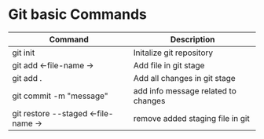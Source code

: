 # Git basic Commands

| Command     | Description|
|-------------|------------|
| git init    | Initalize git repository     |
| git add <-file-name ->  | Add file in git stage     |
| git add . | Add all changes in git stage |
| git commit -m "message" | add info message related to changes |
| git restore --staged <-file-name -> | remove added staging file in git |
